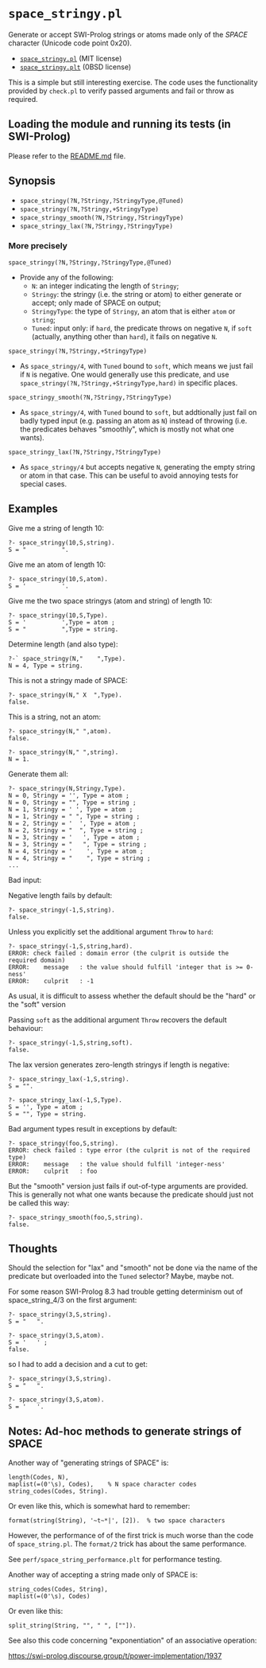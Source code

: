# `space_stringy.pl`

Generate or accept SWI-Prolog strings or atoms made only of the _SPACE_ character (Unicode code point 0x20).

- [`space_stringy.pl`](space_stringy.pl) (MIT license)
- [`space_stringy.plt`](space_stringy.plt) (0BSD license)

This is a simple but still interesting exercise. The code uses the
functionality provided by `check.pl` to verify passed arguments and
fail or throw as required.

## Loading the module and running its tests (in SWI-Prolog)

Please refer to the [README.md](README.md) file.

## Synopsis

- `space_stringy(?N,?Stringy,?StringyType,@Tuned)`
- `space_stringy(?N,?Stringy,+StringyType)`
- `space_stringy_smooth(?N,?Stringy,?StringyType)`
- `space_stringy_lax(?N,?Stringy,?StringyType)`

### More precisely

`space_stringy(?N,?Stringy,?StringyType,@Tuned)`

- Provide any of the following:
   - `N`: an integer indicating the length of `Stringy`;
   - `Stringy`: the stringy (i.e. the string or atom) to either generate or accept; only made of SPACE on output;
   - `StringyType`: the type of `Stringy`, an atom that is either `atom` or `string`;
   - `Tuned`: input only: if `hard`, the predicate throws on negative `N`, if `soft` (actually, anything other than `hard`), it fails on negative `N`.

`space_stringy(?N,?Stringy,+StringyType)`

- As `space_stringy/4`, with `Tuned` bound to `soft`, which means we just fail if `N` is negative.
  One would generally use this predicate, and use `space_stringy(?N,?Stringy,+StringyType,hard)`
  in specific places.

`space_stringy_smooth(?N,?Stringy,?StringyType)`

- As `space_stringy/4`, with `Tuned` bound to `soft`, but addtionally 
  just fail on badly typed input (e.g. passing an atom as `N`) instead of throwing (i.e. the
  predicates behaves "smoothly", which is mostly not what one wants).

`space_stringy_lax(?N,?Stringy,?StringyType)`

- As `space_stringy/4` but accepts negative `N`, generating the empty string or atom in that case.
  This can be useful to avoid annoying tests for special cases.

## Examples

Give me a string of length 10:

```
?- space_stringy(10,S,string).
S = "          ".
```

Give me an atom of length 10:

```
?- space_stringy(10,S,atom).
S = '          '.
```

Give me the two space stringys (atom and string) of length 10:

```
?- space_stringy(10,S,Type).
S = '          ',Type = atom ;
S = "          ",Type = string.
```

Determine length (and also type):

```
?-` space_stringy(N,"    ",Type).
N = 4, Type = string.
```

This is not a stringy made of SPACE:

```
?- space_stringy(N," X  ",Type).
false.
```

This is a string, not an atom:

```
?- space_stringy(N," ",atom).
false.

?- space_stringy(N," ",string).
N = 1.
```

Generate them all:

```
?- space_stringy(N,Stringy,Type).
N = 0, Stringy = '', Type = atom ;
N = 0, Stringy = "", Type = string ;
N = 1, Stringy = ' ', Type = atom ;
N = 1, Stringy = " ", Type = string ;
N = 2, Stringy = '  ', Type = atom ;
N = 2, Stringy = "  ", Type = string ;
N = 3, Stringy = '   ', Type = atom ;
N = 3, Stringy = "   ", Type = string ;
N = 4, Stringy = '    ', Type = atom ; 
N = 4, Stringy = "    ", Type = string ; 
...
```

Bad input:

Negative length fails by default:

```
?- space_stringy(-1,S,string).
false.
```

Unless you explicitly set the additional argument `Throw` to `hard`:

```
?- space_stringy(-1,S,string,hard).
ERROR: check failed : domain error (the culprit is outside the required domain)
ERROR:    message   : the value should fulfill 'integer that is >= 0-ness'
ERROR:    culprit   : -1
```

As usual, it is difficult to assess whether the default should be the "hard" or the "soft" version

Passing `soft` as the additional argument `Throw` recovers the default behaviour:

```
?- space_stringy(-1,S,string,soft).
false.
```

The lax version generates zero-length stringys if length is negative:

```
?- space_stringy_lax(-1,S,string).
S = "".

?- space_stringy_lax(-1,S,Type).
S = '', Type = atom ;
S = "", Type = string.
```

Bad argument types result in exceptions by default: 

```
?- space_stringy(foo,S,string).
ERROR: check failed : type error (the culprit is not of the required type)
ERROR:    message   : the value should fulfill 'integer-ness'
ERROR:    culprit   : foo
```

But the "smooth" version just fails if out-of-type arguments are provided. This
is generally not what one wants because the predicate should just not be called this way:

```
?- space_stringy_smooth(foo,S,string).
false.
```

## Thoughts

Should the selection for "lax" and "smooth" not be done via the name of the predicate but overloaded into the `Tuned` selector?
Maybe, maybe not.

For some reason SWI-Prolog 8.3 had trouble getting determinism out of space_string_4/3 on the first argument:

```
?- space_stringy(3,S,string).
S = "   ".

?- space_stringy(3,S,atom).
S = '   ' ;
false.
```

so I had to add a decision and a cut to get:

```
?- space_stringy(3,S,string).
S = "   ".

?- space_stringy(3,S,atom).
S = '   '.
```

## Notes: Ad-hoc methods to generate strings of SPACE

Another way of "generating strings of SPACE" is:

```
length(Codes, N),
maplist(=(0'\s), Codes),    % N space character codes
string_codes(Codes, String).
```

Or even like this, which is somewhat hard to remember:

```
format(string(String), '~t~*|', [2]).  % two space characters
```

However, the performance of of the first trick is much worse than the code
of `space_string.pl`. The `format/2` trick has about the same performance.

See `perf/space_string_performance.plt` for performance testing.

Another way of accepting a string made only of SPACE is:

```
string_codes(Codes, String),
maplist(=(0'\s), Codes)
```

Or even like this:

```
split_string(String, "", " ", [""]).
```

See also this code concerning "exponentiation" of an associative operation:

https://swi-prolog.discourse.group/t/power-implementation/1937
